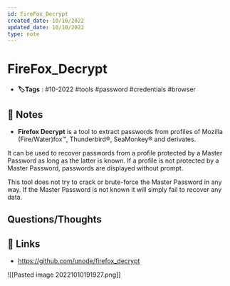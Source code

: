 ```yaml
---
id: FireFox_Decrypt
created_date: 10/10/2022
updated_date: 10/10/2022
type: note
---
```


#  FireFox_Decrypt
- **🏷️Tags** :  #10-2022 #tools #password #credentials #browser 

## 📝 Notes
- **Firefox Decrypt** is a tool to extract passwords from profiles of Mozilla (Fire/Water)fox™, Thunderbird®, SeaMonkey® and derivates.

It can be used to recover passwords from a profile protected by a Master Password as long as the latter is known. If a profile is not protected by a Master Password, passwords are displayed without prompt.

This tool does not try to crack or brute-force the Master Password in any way. If the Master Password is not known it will simply fail to recover any data.


## Questions/Thoughts


## 🔗 Links
- https://github.com/unode/firefox_decrypt


![[Pasted image 20221010191927.png]]
